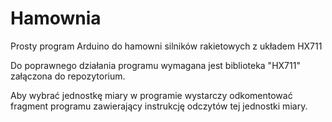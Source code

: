 # Hamownia
Prosty program Arduino do hamowni silników rakietowych z układem HX711

Do poprawnego działania programu wymagana jest biblioteka "HX711" załączona do repozytorium.

Aby wybrać jednostkę miary w programie wystarczy odkomentować fragment programu zawierający instrukcję odczytów tej jednostki miary.

